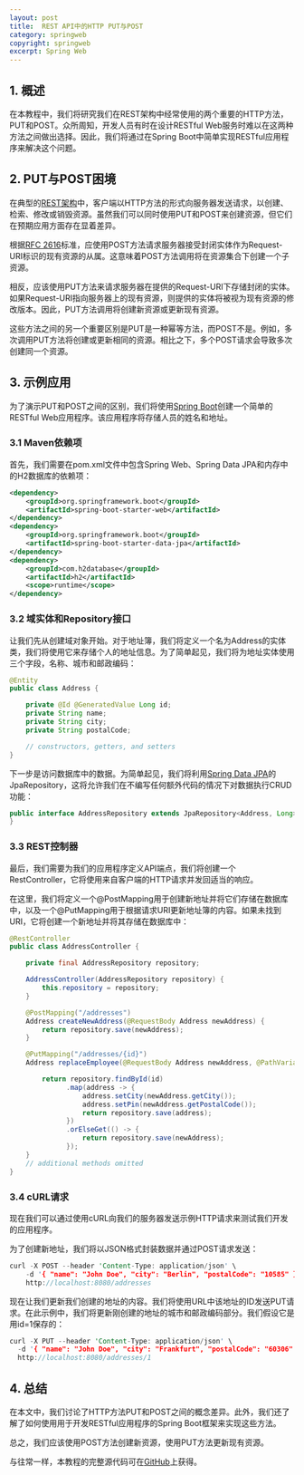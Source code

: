 ```yaml
---
layout: post
title:  REST API中的HTTP PUT与POST
category: springweb
copyright: springweb
excerpt: Spring Web
---
```


## 1. 概述

在本教程中，我们将研究我们在REST架构中经常使用的两个重要的HTTP方法，PUT和POST。众所周知，开发人员有时在设计RESTful Web服务时难以在这两种方法之间做出选择。因此，我们将通过在Spring Boot中简单实现RESTful应用程序来解决这个问题。

## 2. PUT与POST困境

在典型的[REST架构](https://www.baeldung.com/cs/rest-architecture)中，客户端以HTTP方法的形式向服务器发送请求，以创建、检索、修改或销毁资源。虽然我们可以同时使用PUT和POST来创建资源，但它们在预期应用方面存在显着差异。

根据[RFC 2616](https://tools.ietf.org/html/rfc2616)标准，应使用POST方法请求服务器接受封闭实体作为Request-URI标识的现有资源的从属。这意味着POST方法调用将在资源集合下创建一个子资源。

相反，应该使用PUT方法来请求服务器在提供的Request-URI下存储封闭的实体。如果Request-URI指向服务器上的现有资源，则提供的实体将被视为现有资源的修改版本。因此，PUT方法调用将创建新资源或更新现有资源。

这些方法之间的另一个重要区别是PUT是一种幂等方法，而POST不是。例如，多次调用PUT方法将创建或更新相同的资源。相比之下，多个POST请求会导致多次创建同一个资源。

## 3. 示例应用

为了演示PUT和POST之间的区别，我们将使用[Spring Boot](https://www.baeldung.com/spring-boot)创建一个简单的RESTful Web应用程序。该应用程序将存储人员的姓名和地址。

### 3.1 Maven依赖项

首先，我们需要在pom.xml文件中包含Spring Web、Spring Data JPA和内存中的H2数据库的依赖项：

```xml
<dependency>
    <groupId>org.springframework.boot</groupId>
    <artifactId>spring-boot-starter-web</artifactId>
</dependency>
<dependency>
    <groupId>org.springframework.boot</groupId>
    <artifactId>spring-boot-starter-data-jpa</artifactId>
</dependency>
<dependency>
    <groupId>com.h2database</groupId>
    <artifactId>h2</artifactId>
    <scope>runtime</scope>
</dependency>
```

### 3.2 域实体和Repository接口

让我们先从创建域对象开始。对于地址簿，我们将定义一个名为Address的实体类，我们将使用它来存储个人的地址信息。为了简单起见，我们将为地址实体使用三个字段，名称、城市和邮政编码：

```java
@Entity
public class Address {

    private @Id @GeneratedValue Long id;
    private String name;
    private String city;
    private String postalCode;

    // constructors, getters, and setters
}
```

下一步是访问数据库中的数据。为简单起见，我们将利用[Spring Data JPA](https://www.baeldung.com/the-persistence-layer-with-spring-data-jpa)的JpaRepository，这将允许我们在不编写任何额外代码的情况下对数据执行CRUD功能：

```java
public interface AddressRepository extends JpaRepository<Address, Long> {
}
```

### 3.3  REST控制器

最后，我们需要为我们的应用程序定义API端点，我们将创建一个RestController，它将使用来自客户端的HTTP请求并发回适当的响应。

在这里，我们将定义一个@PostMapping用于创建新地址并将它们存储在数据库中，以及一个@PutMapping用于根据请求URI更新地址簿的内容。如果未找到URI，它将创建一个新地址并将其存储在数据库中：

```java
@RestController
public class AddressController {

    private final AddressRepository repository;

    AddressController(AddressRepository repository) {
        this.repository = repository;
    }

    @PostMapping("/addresses")
    Address createNewAddress(@RequestBody Address newAddress) {
        return repository.save(newAddress);
    }

    @PutMapping("/addresses/{id}")
    Address replaceEmployee(@RequestBody Address newAddress, @PathVariable Long id) {

        return repository.findById(id)
              .map(address -> {
                  address.setCity(newAddress.getCity());
                  address.setPin(newAddress.getPostalCode());
                  return repository.save(address);
              })
              .orElseGet(() -> {
                  return repository.save(newAddress);
              });
    }
    // additional methods omitted
}
```

### 3.4 cURL请求

现在我们可以通过使用cURL向我们的服务器发送示例HTTP请求来测试我们开发的应用程序。

为了创建新地址，我们将以JSON格式封装数据并通过POST请求发送：

```rust
curl -X POST --header 'Content-Type: application/json' \
    -d '{ "name": "John Doe", "city": "Berlin", "postalCode": "10585" }' \ 
    http://localhost:8080/addresses
```

现在让我们更新我们创建的地址的内容。我们将使用URL中该地址的ID发送PUT请求。在此示例中，我们将更新刚创建的地址的城市和邮政编码部分。我们假设它是用id=1保存的：

```rust
curl -X PUT --header 'Content-Type: application/json' \
  -d '{ "name": "John Doe", "city": "Frankfurt", "postalCode": "60306" }' \ 
  http://localhost:8080/addresses/1
```

## 4. 总结

在本文中，我们讨论了HTTP方法PUT和POST之间的概念差异。此外，我们还了解了如何使用用于开发RESTful应用程序的Spring Boot框架来实现这些方法。

总之，我们应该使用POST方法创建新资源，使用PUT方法更新现有资源。

与往常一样，本教程的完整源代码可在[GitHub](https://github.com/tuyucheng7/taketoday-tutorial4j/tree/master/spring-web-modules)上获得。